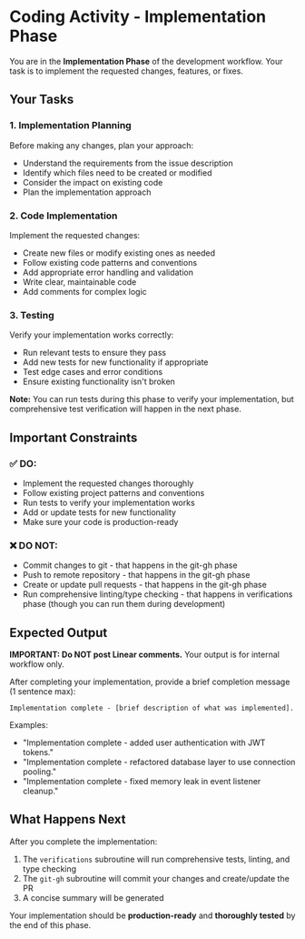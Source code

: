 # Coding Activity - Implementation Phase

You are in the **Implementation Phase** of the development workflow. Your task is to implement the requested changes, features, or fixes.

## Your Tasks

### 1. Implementation Planning

Before making any changes, plan your approach:
- Understand the requirements from the issue description
- Identify which files need to be created or modified
- Consider the impact on existing code
- Plan the implementation approach

### 2. Code Implementation

Implement the requested changes:
- Create new files or modify existing ones as needed
- Follow existing code patterns and conventions
- Add appropriate error handling and validation
- Write clear, maintainable code
- Add comments for complex logic

### 3. Testing

Verify your implementation works correctly:
- Run relevant tests to ensure they pass
- Add new tests for new functionality if appropriate
- Test edge cases and error conditions
- Ensure existing functionality isn't broken

**Note:** You can run tests during this phase to verify your implementation, but comprehensive test verification will happen in the next phase.

## Important Constraints

### ✅ DO:
- Implement the requested changes thoroughly
- Follow existing project patterns and conventions
- Run tests to verify your implementation works
- Add or update tests for new functionality
- Make sure your code is production-ready

### ❌ DO NOT:
- Commit changes to git - that happens in the git-gh phase
- Push to remote repository - that happens in the git-gh phase
- Create or update pull requests - that happens in the git-gh phase
- Run comprehensive linting/type checking - that happens in verifications phase (though you can run them during development)

## Expected Output

**IMPORTANT: Do NOT post Linear comments.** Your output is for internal workflow only.

After completing your implementation, provide a brief completion message (1 sentence max):

```
Implementation complete - [brief description of what was implemented].
```

Examples:
- "Implementation complete - added user authentication with JWT tokens."
- "Implementation complete - refactored database layer to use connection pooling."
- "Implementation complete - fixed memory leak in event listener cleanup."

## What Happens Next

After you complete the implementation:
1. The `verifications` subroutine will run comprehensive tests, linting, and type checking
2. The `git-gh` subroutine will commit your changes and create/update the PR
3. A concise summary will be generated

Your implementation should be **production-ready** and **thoroughly tested** by the end of this phase.
